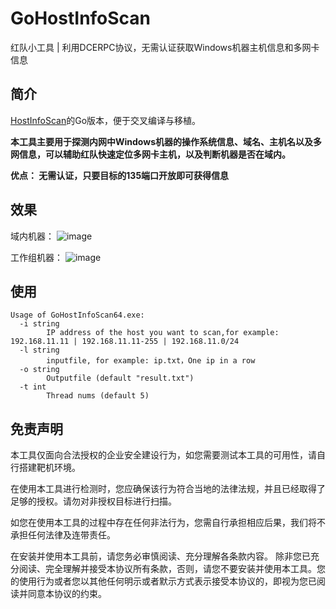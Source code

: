 # GoHostInfoScan
红队小工具 | 利用DCERPC协议，无需认证获取Windows机器主机信息和多网卡信息
## 简介
[HostInfoScan](https://github.com/Y0-kan/HostInfoScan)的Go版本，便于交叉编译与移植。

**本工具主要用于探测内网中Windows机器的操作系统信息、域名、主机名以及多网信息，可以辅助红队快速定位多网卡主机，以及判断机器是否在域内。**

**优点：
无需认证，只要目标的135端口开放即可获得信息**


## 效果
域内机器：
![image](images/20230420143607.jpg)

工作组机器：
![image](images/20230420143625.jpg)

## 使用
```
Usage of GoHostInfoScan64.exe:
  -i string
        IP address of the host you want to scan,for example: 192.168.11.11 | 192.168.11.11-255 | 192.168.11.0/24
  -l string
        inputfile, for example: ip.txt，One ip in a row
  -o string
        Outputfile (default "result.txt")
  -t int
        Thread nums (default 5)
```


## 免责声明
本工具仅面向合法授权的企业安全建设行为，如您需要测试本工具的可用性，请自行搭建靶机环境。

在使用本工具进行检测时，您应确保该行为符合当地的法律法规，并且已经取得了足够的授权。请勿对非授权目标进行扫描。

如您在使用本工具的过程中存在任何非法行为，您需自行承担相应后果，我们将不承担任何法律及连带责任。

在安装并使用本工具前，请您务必审慎阅读、充分理解各条款内容。 除非您已充分阅读、完全理解并接受本协议所有条款，否则，请您不要安装并使用本工具。您的使用行为或者您以其他任何明示或者默示方式表示接受本协议的，即视为您已阅读并同意本协议的约束。
